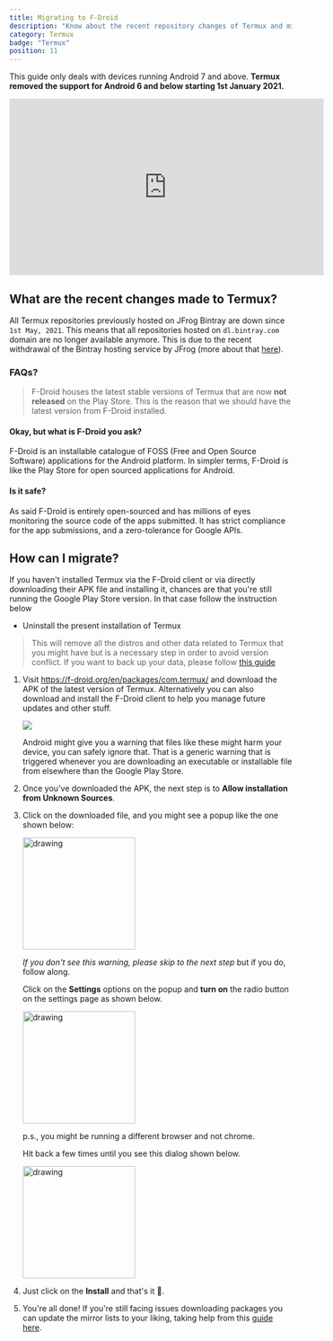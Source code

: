 ```yaml
---
title: Migrating to F-Droid
description: "Know about the recent repository changes of Termux and migration from Google Play Store to F-Droid."
category: Termux
badge: "Termux"
position: 11
---
```


<alert type="warning">This guide only deals with devices running Android 7 and above. **Termux removed the support for Android 6 and below starting 1st January 2021.**</alert>


<iframe width="560" height="315" src="https://www.youtube.com/embed/M4cUrdJU4KY" title="YouTube video player" frameborder="0" allow="accelerometer; autoplay; clipboard-write; encrypted-media; gyroscope; picture-in-picture" allowfullscreen></iframe>

## What are the recent changes made to Termux?

All Termux repositories previously hosted on JFrog Bintray are down since `1st May, 2021`. This means that all
repositories hosted on `dl.bintray.com` domain are no longer available anymore. This is due to the recent withdrawal of
the Bintray hosting service by JFrog (more about
that [here](https://jfrog.com/blog/into-the-sunset-bintray-jcenter-gocenter-and-chartcenter/)).

### FAQs?


> F-Droid houses the latest stable versions of Termux that are now **not released** on the Play Store. This is the reason that we should have the latest version from F-Droid installed.

#### Okay, but what is **F-Droid** you ask?

F-Droid is an installable catalogue of FOSS (Free and Open Source Software) applications for the Android platform. In
simpler terms, F-Droid is like the Play Store for open sourced applications for Android.

#### Is it safe?

As said F-Droid is entirely open-sourced and has millions of eyes monitoring the source code of the apps submitted. It
has strict compliance for the app submissions, and a zero-tolerance for Google APIs.


## How can I migrate?

If you haven't installed Termux via the F-Droid client or via directly downloading their APK file and installing it,
chances are that you're still running the Google Play Store version. In that case follow the instruction below

* Uninstall the present installation of Termux

> This will remove all the distros and other data related to Termux that you might have but is a necessary step in order to avoid version conflict. If you want to back up your data, please follow [this guide](https://wiki.termux.com/wiki/Backing_up_Termux)

1. Visit https://f-droid.org/en/packages/com.termux/ and download the APK of the latest version of Termux. Alternatively you can also download and install the F-Droid client to help you manage future updates and other stuff.

    <img src="https://media3.giphy.com/media/uDnGcPkWLNk9jAa4jD/giphy.gif?cid=5e2148861a099ac679dd9f40900f53f5286a8a0fd71ff82e&rid=giphy.gif&ct=g" />

    <alert type="warning">Android might give you a warning that files like these might harm your device, you can safely ignore that. That is a generic warning that is triggered whenever you are downloading an executable or installable file from elsewhere than the Google Play Store.</alert>

   
2. Once you've downloaded the APK, the next step is to **Allow installation from Unknown Sources**.

3. Click on the downloaded file, and you might see a popup like the one shown below:
       
    <img src="/images/unknown_sources.png" alt="drawing" width="200"/>
    
    _If you don't see this warning, please skip to the next step_ but if you do, follow along.
    
    Click on the **Settings** options on the popup and **turn on** the radio button on the settings page as shown below.
    
    <img src="/images/allow_unknown_sources_radio.png" alt="drawing" width="200"/>

    p.s., you might be running a different browser and not chrome.

    Hit back a few times until you see this dialog shown below.

    <img src="/images/install_termux.png" alt="drawing" width="200"/>

4. Just click on the **Install** and that's it 🎉.

3. You're all done! If you're still facing issues downloading packages you can update the mirror lists to your liking, taking help from this [guide here](https://github.com/termux/termux-app/issues/2067).





